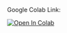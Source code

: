 Google Colab Link:

[![Open In Colab](https://colab.research.google.com/assets/colab-badge.svg)](https://colab.research.google.com/github/Saanvi-U/Information-Network-and-Security-Lab/blob/main/notebooks/example.ipynb)

